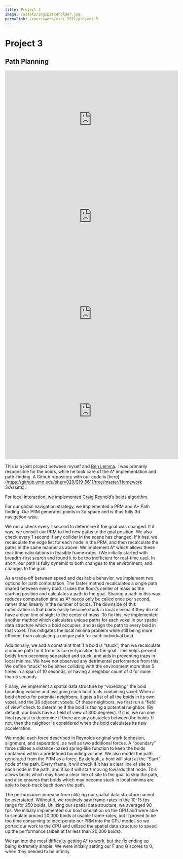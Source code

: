 ```yaml
---
title: Project 3
image: /assets/img/placeholder.jpg
permalink: /coursework/csci-5611/project-3
---
```


# Project 3
## Path Planning

<iframe width="560" height="315" src="https://www.youtube.com/embed/DxKMQp_Z_j0" frameborder="0" allow="accelerometer; autoplay; encrypted-media; gyroscope; picture-in-picture" allowfullscreen></iframe>

<iframe width="560" height="315" src="https://www.youtube.com/embed/3Hd-tyJBBts" frameborder="0" allow="accelerometer; autoplay; encrypted-media; gyroscope; picture-in-picture" allowfullscreen></iframe>

<iframe width="560" height="315" src="https://www.youtube.com/embed/FHYsOk5XwhA" frameborder="0" allow="accelerometer; autoplay; encrypted-media; gyroscope; picture-in-picture" allowfullscreen></iframe>

<iframe width="560" height="315" src="https://www.youtube.com/embed/rcr8cJHw1XQ" frameborder="0" allow="accelerometer; autoplay; encrypted-media; gyroscope; picture-in-picture" allowfullscreen></iframe>

This is a joint project between myself and [Ben Lemma](mailto:lemma017@umn.edu). I was primarily responsible for the boids, while he took care of the A* implementation and path-finding. A Github repository with our code is [here](https://github.umn.edu/sherv029/S19_5611/tree/master/Homework 3/Assets).

For local interaction, we implemented Craig Reynold’s boids algorithm.

For our global navigation strategy, we implemented a PRM and A* Path finding. Our PRM generates points in 3d space and is thus fully 3d navigation-wise.

We run a check every 1 second to determine if the goal was changed. If it was, we consult our PRM to find new paths to the goal position. We also check every 1 second if any collider in the scene has changed. If it has, we recalculate the edge list for each node in the PRM, and then recalculate the paths in the same manner as above. We implement A* which allows these real-time calculations in feasible frame-rates. (We initially started with breadth-first search and found it to be too inefficient for real-time use). In short, our path is fully dynamic to both changes to the environment, and changes to the goal.

As a trade-off between speed and desirable behavior, we implement two options for path computation. The faster method recalculates a single path shared between every boid. It uses the flock’s center of mass as the starting position and calculates a path to the goal. Sharing a path in this way reduces computation time as A* needs only be called once per second, rather than linearly in the number of boids. The downside of this optimization is that boids easily become stuck in local minima if they do not have a clear line of sight to the center of mass. To fix this, we implemented another method which calculates unique paths for each voxel in our spatial data structure which a boid occupies, and assign the path to every boid in that voxel. This mitigates the local minima problem while still being more efficient than calculating a unique path for each individual boid.

Additionally, we add a constraint that if a boid is “stuck”, then we recalculate a unique path for it from its current position to the goal. This helps prevent boids from becoming separated and stuck, and aids in preventing traps in local minima. We have not observed any detrimental performance from this. We define “stuck” to be either colliding with the environment more than 5 times in a span of 10 seconds, or having a neighbor count of 0 for more than 5 seconds.

Finally, we implement a spatial data structure by “voxelizing” the boid bounding volume and assigning each boid to its containing voxel. When a boid checks for potential neighbors, it gets a list of all the boids in its own voxel, and the 26 adjacent voxels. Of these neighbors, we first run a “field of view” check to determine if the boid is facing a potential neighbor. (By default, our boids have a field of view of 300 degrees). If it is, we run one final raycast to determine if there are any obstacles between the boids. If not, then the neighbor is considered when the boid calculates its new acceleration.

We model each force described in Reynolds original work (cohesion, alignment, and seperation), as well as two additional forces. A “boundary” force utilizes a distance-based spring-like function to keep the boids contained within a predefined bounding volume. We also model the path generated from the PRM as a force. By default, a boid will start at the “Start” node of the path. Every frame, it will check if it has a clear line of site to each node in the path, and if so it will start moving towards that node. This allows boids which may have a clear line of site to the goal to skip the path, and also ensures that boids which may become stuck in local minima are able to back-track back down the path.

The performance increase from utilizing our spatial data structure cannot be overstated. Without it, we routinely saw frame-rates in the 10-15 fps range for 250 boids. Utilizing our spatial data structure, we averaged 90 fps. We initially implemented our boid simulation on the GPU and were able to simulate around 20,000 boids at usable frame-rates, but it proved to be too time consuming to incorporate our PRM into the GPU model, so we ported our work to the CPU and utilized the spatial data structure to speed up the performance (albeit at far less than 20,000 boids).

We ran into the most difficulty getting A* to work, but the fix ending up being extremely simple. We were initially setting our F and G scores to 0, when they needed to be infinity.
